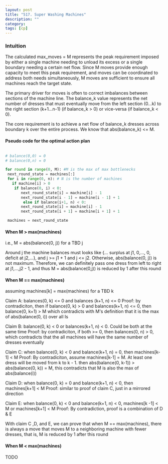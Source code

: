 ```yaml
---
layout: post
title: "517. Super Washing Machines"
description: ""
category: 
tags: [cp]
--- 
```


### Intuition

The calculated max_moves = M represents the peak requirement imposed by either a single machine needing to unload its excess or a single boundary needing a certain net flow. Since M moves provide enough capacity to meet this peak requirement, and moves can be coordinated to address both needs simultaneously, M moves are sufficient to ensure all machines reach the target state.

The primary driver for moves is often to correct imbalances between sections of the machine line. The balance_k value represents the net number of dresses that must eventually move from the left section (0...k) to the right section (k+1...n-1) (if balance_k > 0) or vice-versa (if balance_k < 0).

The core requirement is to achieve a net flow of balance_k dresses across boundary k over the entire process. We know that abs(balance_k) <= M.

#### Pseudo code for the optimal action plan

```python

# balance(0,0) = 0
# balance(0,n) = 0

for round in range(0, M): #M is the max of max bottlenecks
 next_round_state = machines[:]
 for i in range(0, n): # N is the number of machines
   if machine[i] > 0 
	if balance(0, i) < 0:
	   next_round_state[i] = machine[i] - 1 	
	   next_round_state[i - 1] = machine[i - 1] + 1 	
        else if balance(i+1, n) < 0:
	   next_round_state[i] = machine[i] - 1 	
	   next_round_state[i + 1] = machine[i + 1] + 1 	

 machines = next_round_state

```

#### When M > max(machines)

i.e., M = abs(balance(0, j)) for a TBD j

Around j the machine balances must looks like {... surplus at j1, 0,..., 0, deficit at j2,...}, and j >= j1 + 1 and j <= j2. Otherwise, abs(balance(0, j)) is not maximum. Therefore, we can definitely pass one dress from left to right at j1,...,j2 - 1, and thus M = abs(balance(0,j)) is reduced by 1 after this round

#### When M == max(machines)

assuming machines[k] = max(machines) for a TBD k

Claim A: balances(0, k) <= 0 and balances (k+1, n) <= 0
Proof: by contradiciton, then if balance(0, k) > 0 and balances(k+1, n) <= 0, then balance(0, k+1) > M which contradicts with M's definition that it is the max of abs(balance(0, i)) over all Is

Claim B: balance(0, k) < 0 or balances(k+1, n) < 0. Could be both at the same time
Proof: by contradiciton, if both >= 0, then balances(0, n) > 0, which contradicts that the all machines will have the same number of dresses eventually

Claim C: when balance(0, k) < 0 and balance(k+1, n) = 0, then machines[k-1] < M
Proof: By contradiciton, assume machines[k-1] = M. 
At least one dress will be moved from k to k - 1. then abs(balance(0, k-1)) > abs(balance(0, k)) = M, this contradicts that M is also the max of abs(balance(i))

Claim D: when balance(0, k) = 0 and balance(k+1, n) < 0, then machines[k+1] < M
Proof: similar to proof of claim C, just in a mirrored direction

Claim E: when balance(0, k) < 0 and balance(k+1, n) < 0, machines[k -1] < M or machines[k+1] < M
Proof: By contradiction, proof is a combination of D & E

With claim C ,D, and E, we can prove that when M == max(machines), there is always a move that moves M to a neighboring machine with fewer dresses, that is, M is reduced by 1 after this round

#### When M < max(machines)
TODO




























